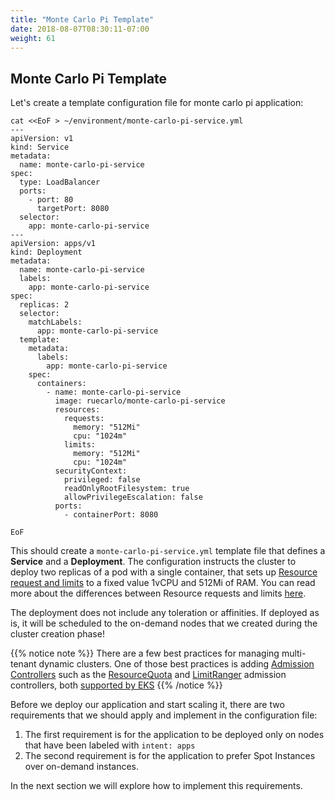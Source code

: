 ```yaml
---
title: "Monte Carlo Pi Template"
date: 2018-08-07T08:30:11-07:00
weight: 61
---
```


## Monte Carlo Pi Template

Let's create a template configuration file for monte carlo pi application:

```
cat <<EoF > ~/environment/monte-carlo-pi-service.yml
---
apiVersion: v1 
kind: Service 
metadata: 
  name: monte-carlo-pi-service 
spec: 
  type: LoadBalancer 
  ports: 
    - port: 80 
      targetPort: 8080 
  selector: 
    app: monte-carlo-pi-service 
--- 
apiVersion: apps/v1 
kind: Deployment 
metadata: 
  name: monte-carlo-pi-service 
  labels: 
    app: monte-carlo-pi-service 
spec: 
  replicas: 2 
  selector: 
    matchLabels: 
      app: monte-carlo-pi-service 
  template: 
    metadata: 
      labels: 
        app: monte-carlo-pi-service 
    spec: 
      containers: 
        - name: monte-carlo-pi-service 
          image: ruecarlo/monte-carlo-pi-service
          resources: 
            requests: 
              memory: "512Mi" 
              cpu: "1024m" 
            limits: 
              memory: "512Mi" 
              cpu: "1024m" 
          securityContext: 
            privileged: false 
            readOnlyRootFilesystem: true 
            allowPrivilegeEscalation: false 
          ports: 
            - containerPort: 8080 

EoF

```

This should create a `monte-carlo-pi-service.yml` template file that defines a **Service** and a **Deployment**. The configuration instructs the cluster to deploy two replicas of a pod with a single container, that sets up [Resource request and limits](https://kubernetes.io/docs/concepts/configuration/manage-compute-resources-container/#resource-requests-and-limits-of-pod-and-container) to a fixed value 1vCPU and 512Mi of RAM. You can read more about the differences between Resource requests and limits [here](https://docs.aws.amazon.com/eks/latest/userguide/platform-versions.html).

The deployment does not include any toleration or affinities. If deployed as is, it will be scheduled to the on-demand nodes that we created during the cluster creation phase!


{{% notice note %}}
There are a few best practices for managing multi-tenant dynamic clusters. One of those best practices is adding [Admission Controllers](https://kubernetes.io/docs/reference/access-authn-authz/admission-controllers/) such as the [ResourceQuota](https://kubernetes.io/docs/reference/access-authn-authz/admission-controllers/#resourcequota) and [LimitRanger](https://kubernetes.io/docs/reference/access-authn-authz/admission-controllers/#limitranger) admission controllers, both [supported by EKS](https://docs.aws.amazon.com/eks/latest/userguide/platform-versions.html)
{{% /notice %}}


Before we deploy our application and start scaling it, there are two requirements that we should apply and implement in the configuration file:

 1. The first requirement is for the application to be deployed only on nodes that have been labeled with `intent: apps`
 2. The second requirement is for the application to prefer Spot Instances over on-demand instances.


In the next section we will explore how to implement this requirements.